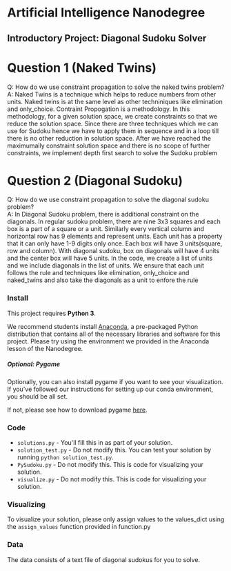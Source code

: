 # Artificial Intelligence Nanodegree
## Introductory Project: Diagonal Sudoku Solver

# Question 1 (Naked Twins)
Q: How do we use constraint propagation to solve the naked twins problem?  
A: Naked Twins is a technique which helps to reduce numbers from other units. Naked twins is at the same level as other techniniques like elimination and only_choice. 
Contraint Propogation is a methodology. In this methodology, for a given solution space, we create constraints so that we reduce the solution space. 
Since there are three techniques which we can use for Sudoku hence we have to apply them in sequence and in a loop till there is no other reduction in solution space.
After we have reached the maximumally constraint solution space and there is no scope of further constraints, we implement depth first search to solve the Sudoku problem


# Question 2 (Diagonal Sudoku)
Q: How do we use constraint propagation to solve the diagonal sudoku problem?  
A: In Diagonal Sudoku problem, there is additional constraint on the diagonals. In regular sudoku problem, there are nine 3x3 squares and each box is a part of a square or a unit. Similarly every vertical column and horizontal row has 9 elements and represent units.
Each unit has a property that it can only have 1-9 digits only once. Each box will have 3 units(square, row and column). With diagonal sudoku, box on diagonals will have 4 units and the center box will have 5 units.
In the code, we create a list of units and we include diagonals in the list of units. 
We ensure that each unit follows the rule and techniques like elimination, only_choice and naked_twins and also take the diagonals as a unit to enfore the rule

### Install

This project requires **Python 3**.

We recommend students install [Anaconda](https://www.continuum.io/downloads), a pre-packaged Python distribution that contains all of the necessary libraries and software for this project. 
Please try using the environment we provided in the Anaconda lesson of the Nanodegree.

##### Optional: Pygame

Optionally, you can also install pygame if you want to see your visualization. If you've followed our instructions for setting up our conda environment, you should be all set.

If not, please see how to download pygame [here](http://www.pygame.org/download.shtml).

### Code

* `solutions.py` - You'll fill this in as part of your solution.
* `solution_test.py` - Do not modify this. You can test your solution by running `python solution_test.py`.
* `PySudoku.py` - Do not modify this. This is code for visualizing your solution.
* `visualize.py` - Do not modify this. This is code for visualizing your solution.

### Visualizing

To visualize your solution, please only assign values to the values_dict using the ```assign_values``` function provided in function.py

### Data

The data consists of a text file of diagonal sudokus for you to solve.